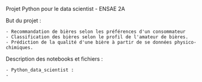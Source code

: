 Projet Python pour le data scientist - ENSAE 2A

But du projet : 

	- Recommandation de bières selon les préférences d'un consommateur 
	- Classification des bières selon le profil de l'amateur de bières.
	- Prédiction de la qualité d'une bière à partir de se données physico-chimiques.

Description des notebooks et fichiers :

	- Python_data_scientist : 
	-

